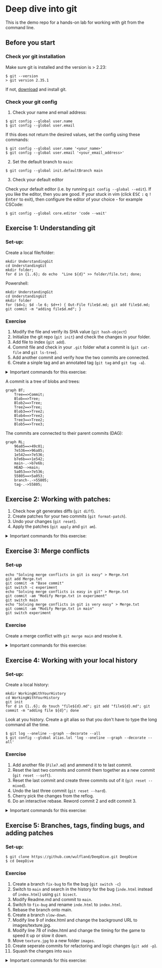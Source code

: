 # Deep dive into git

This is the demo repo for a hands-on lab for working with git from the command line.

## Before you start

### Check yor git installation

Make sure git is installed and the version is > 2.23:

```console
$ git --version
> git version 2.35.1
```

If not, [download](https://git-scm.com/downloads) and install git.

### Check your git config

1. Check your name and email address:

```console
$ git config --global user.name
$ git config --global user.email
```

If this does not return the desired values, set the config using these commands:

```console
$ git config --global user.name '<your_name>'
$ git config --global user.email '<your_email_address>'
```

2. Set the default branch to `main`:

```console
$ git config --global init.defaultBranch main
```

3. Check your default editor

Check your default editor (i.e. by running `git config --global --edit`). If you like the editor, then you are good. If your stuck in vim (click <kbd>ESC</kbd> <kbd>:</kbd> <kbd>q</kbd> <kbd>!</kbd> <kbd>Enter</kbd> to exit), then configure the editor of your choice - for example CSCode:

```console
$ git config --global core.editor 'code --wait'
```

## Exercise 1: Understanding git

### Set-up:
Create a local file/folder:

```console
mkdir UnderstandingGit
cd UnderstandingGit
mkdir folder;
for d in {1..6}; do echo  "Line ${d}" >> folder/file.txt; done;
```
Powershell:
```console
mkdir UnderstandingGit
cd UnderstandingGit
mkdir folder
for ($d=1; $d -le 6; $d++) { Out-File file$d.md; git add file$d.md; git commit -m "adding file$d.md"; }

```

### Exercise

1. Modify the file and verify its SHA value (`git hash-object`)
2. Initialize the git repo (`git init`) and check the changes in your folder.
3. Add file to index (`git add`).
4. Commit file and check in your `.git` folder what a commit is (`git cat-file` and `git ls-tree`).
5. Add another commit and verify how the two commits are connected.
6. Create a sinple tag and an annotated tag (`git tag` and `git tag -a`).

<details>
  <summary>Important commands for this exercise:</summary>

```
$ git hash-object folder/file.txt
$ git init
$ git add
$ git commit
$ git ls-tree
$ git cat-file [-p | -t]
$ cat
$ git tag [-a]
```
</details>
  
A commit is a tree of blobs and trees:

```mermaid
graph BT;
    Tree==>Commit;
    Blob==>Tree;
    Blob2==>Tree;
    Tree2==>Tree;
    Blob3==>Tree2;
    Blob4==>Tree2;
    Tree3==>Tree2;
    Blob5==>Tree3;
```
  
The commits are connected to their parent commits (DAG):
  
```mermaid
graph RL;
    96a85==>49c01;
    7e536==>96a85;
    1e542==>7e536;
    b7e6b==>1e542;
    main-.->b7e6b;
    HEAD-->main;
    5a053==>7e536;
    55805==>5a053;
    branch-.->55805;
    tag-.->55805;
```

## Exercise 2: Working with patches:

1. Check how git generates diffs (`git diff`).
2. Create patches for your two commits (`git format-patch`).
3. Undo your changes (`git reset`).
4. Apply the patches (`git apply` and `git am`).


<details>
  <summary>Important commands for this exercise:</summary>

  ```console
  $ git diff
  $ git format-patch HEAD~2..HEAD
  $ git reset --hard HEAD~2
  $ git apply
  $ git am
  ```
  
</details>
  
## Exercise 3: Merge conflicts

### Set-up

```console
echo "Solving merge conflicts in git is easy" > Merge.txt
git add Merge.txt
git commit -m "Base commit"
git switch -c experiment
echo "Solving merge conflicts is easy in git" > Merge.txt
git commit -am "Modify Merge.txt in experiment"
git switch main
echo "Solving merge conflicts in git is very easy" > Merge.txt
git commit -am "Modify Merge.txt in main"
git switch experiment
```

### Exercise

Create a merge conflict with `git merge main` and resolve it.
<details>
  <summary>Important commands for this exercise:</summary>
  
  ```console
  $ git config --global merge.conflictStyle diff3
  $ git merge --abort
  $ git diff
  $ git log --merge –p <filename>
  $ git show :1:<filename> (common anchestor)
  $ git show :2:<filename> (HEAD)
  $ git show :3:<filename> (MERGE_HEAD)

  $ git add <filename>
  $ git merge --continue
  ```
  
</details>

## Exercise 4: Working with your local history

### Set-up:

Create a local history:

```console
mkdir WorkingWithYourHistory
cd WorkingWithYourHistory
git init
for d in {1..6}; do touch "file${d}.md"; git add "file${d}.md"; git commit -m "adding file ${d}"; done
```

Look at you history. Create a git alias so that you don't have to type the long command all the time.

```console
$ git log --oneline --graph --decorate --all
$ git config --global alias.lol 'log --oneline --graph --decorate --all'
```

### Exercise

1. Add another file (`File7.md`) and ammend it to te last commit.
2. Reset the last two commits and commit them together as a new commit (`git reset --soft`).
3. Reset the last commit and create three commits out of it (`git reset --mixed`).
4. Undo the last three commit (`git reset --hard`).
5. Cherry pick the changes from the reflog.
6. Do an interactive rebase. Reword commit 2 and edit commit 3. 

<details>
  <summary>Important commands for this exercise:</summary>
  
  ```console
  $ git commit --amend
  $ git reset [--hard | --soft | --mixed]
  $ git reflog
  $ git cherry-pick
  $ git rebase [-i]
  ```
  
</details>

## Exercise 5: Branches, tags, finding bugs, and adding patches

### Set-up:

```console
$ git clone https://github.com/wulfland/DeepDive.git DeepDive
$ cd DeepDive
```

### Exercise

1. Create a branch `fix-bug` to fix the bug (`git switch -c`)
2. Switch to `main` and search in the history for the bug (`inde.html` instead of `index.html`) using `git bisect`.
3. Modify Readme.md and commit to `main`.
4. Switch to `fix-bug` and rename `inde.html` to `index.html`.
5. Rebase the branch onto main. 
6. Create a branch `slow-down`.
7. Modify line 9 of index.html and change the background URL to images/texture.jpg.
8. Modify line 78 of index.html and change the timing for the game to speed it up or slow it down.
9. Move `texture.jpg` to a new folder `images`.
10. Create seperate commits for refactoring and logic changes (`git add -p`).
11. Squash the changes into `main`


<details>
  <summary>Important commands for this exercise:</summary>
  
  ```console
  $ git switch [-c]
  $ git bisect start 
  $ git bisect good <SHA>
  $ git bisect bad <SHA>
  $ git bisect start <GOOD> <BAD>
  $ git bisect run ls index.html
  $ git add -p
  $ git merge [--squash | --rebase]
  ```
</details>
